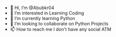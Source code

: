 - 👋 Hi, I’m @Abubkr04
- 👀 I’m interested in Learning Coding
- 🌱 I’m currently learning Python
- 💞️ I’m looking to collaborate on Python Projects
- 📫 How to reach me I don't have any social ATM

<!---
Abubkr04/Abubkr04 is a ✨ special ✨ repository because its `README.md` (this file) appears on your GitHub profile.
You can click the Preview link to take a look at your changes.
--->
